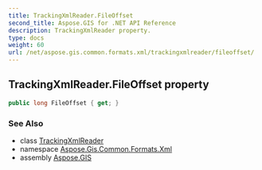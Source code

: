 ```yaml
---
title: TrackingXmlReader.FileOffset
second_title: Aspose.GIS for .NET API Reference
description: TrackingXmlReader property. 
type: docs
weight: 60
url: /net/aspose.gis.common.formats.xml/trackingxmlreader/fileoffset/
---
```

## TrackingXmlReader.FileOffset property

```csharp
public long FileOffset { get; }
```

### See Also

* class [TrackingXmlReader](../)
* namespace [Aspose.Gis.Common.Formats.Xml](../../trackingxmlreader/)
* assembly [Aspose.GIS](../../../)


